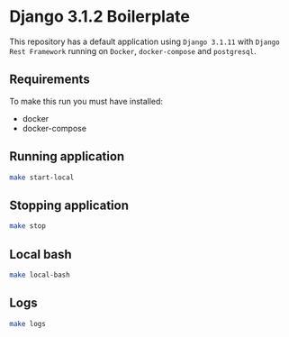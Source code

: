 # Django 3.1.2 Boilerplate

This repository has a default application using `Django 3.1.11` with `Django Rest Framework` running on `Docker`, `docker-compose` and `postgresql`.

## Requirements

To make this run you must have installed:

* docker
* docker-compose

## Running application

```bash
make start-local
```

## Stopping application

```bash
make stop
```

## Local bash

```bash
make local-bash
```

## Logs

```bash
make logs
```
